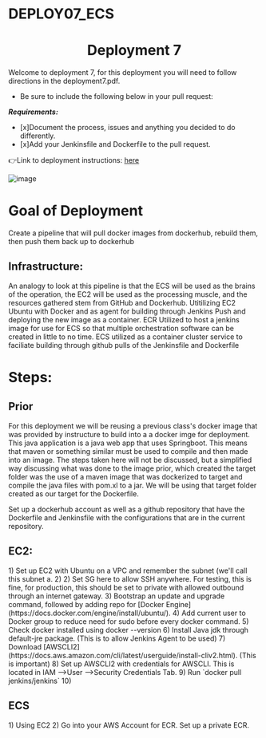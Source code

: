 # DEPLOY07_ECS
<h1 align=center>Deployment 7</h1>

Welcome to deployment 7, for this deployment you will need to follow directions in the deployment7.pdf.   

- Be sure to include the following below in your pull request: 

***Requirements:*** 
- [x]Document the process, issues and anything you decided to do differently.
- [x]Add your Jenkinsfile and Dockerfile to the pull request.

👉Link to deployment instructions: [here](https://github.com/kura-labs-org/DEPLOY7_ECS/blob/main/Deployment%237.pdf)  

![image](https://devops4solutions.com/wp-content/uploads/2020/09/Dockerpublish.png)

<h1>Goal of Deployment</h1>
Create a pipeline that will pull docker images from dockerhub, rebuild them, then push them back up to dockerhub
<h2>Infrastructure:</h2>
An analogy to look at this pipeline is that the ECS will be used as the brains of the operation, the EC2 will be used as the processing muscle, and the resources gathered stem from GitHub and Dockerhub.
Utitilizing EC2 Ubuntu with Docker and as agent for building through Jenkins Push and deploying the new image as a container.
ECR Utilized to host a jenkins image for use for ECS so that multiple orchestration software can be created in little to no time.
ECS utilized as a container cluster service to faciliate building through github pulls of the Jenkinsfile and Dockerfile

<h1>Steps:</h2>

<h2>Prior</h2>
For this deployment we will be reusing a previous class's docker image that was provided by instructure to build into a a docker imge for deployment. This java application is a java web app that uses Springboot. This means that maven or something similar must be used to compile and then made into an image. The steps taken here will not be discussed, but a simplified way discussing what was done to the image prior, which created the target folder was the use of a maven image that was dockerized to target and compile the java files with pom.xl to a jar. We will be using that target folder created as our target for the Dockerfile.

Set up a dockerhub account as well as a github repository that have the Dockerfile and Jenkinsfile with the configurations that are in the current repository.

<h2>EC2:</h2>
1) Set up EC2 with Ubuntu on a VPC and remember the subnet (we'll call this subnet a.
2) 2) Set SG here to allow SSH anywhere. For testing, this is fine, for production, this should be set to private with allowed outbound through an internet gateway.
3) Bootstrap an update and upgrade command, followed by adding repo for [Docker Engine](https://docs.docker.com/engine/install/ubuntu/).
4) Add current user to Docker group to reduce need for sudo before every docker command.
5) Check docker installed using docker --version
6) Install Java jdk through default-jre package. (This is to allow Jenkins Agent to be used)
7) Download [AWSCLI2](https://docs.aws.amazon.com/cli/latest/userguide/install-cliv2.html). (This is important)
8) Set up AWSCLI2 with credentials for AWSCLI. This is located in IAM -->User -->Security Credentials Tab.
9) Run `docker pull jenkins/jenkins`
10) 

<h2>ECS</h2>
1) Using EC2 
2) Go into your AWS Account for ECR. Set up a private ECR.
